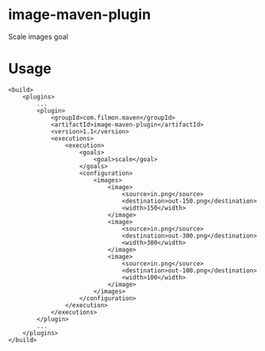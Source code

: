 image-maven-plugin
==================

Scale images goal


Usage
==================

    <build>
        <plugins>
            ...
            <plugin>
                <groupId>com.filmon.maven</groupId>
                <artifactId>image-maven-plugin</artifactId>
                <version>1.1</version>
                <executions>
                    <execution>
                        <goals>
                            <goal>scale</goal>
                        </goals>
                        <configuration>
                            <images>
                                <image>
                                    <source>in.png</source>
                                    <destination>out-150.png</destination>
                                    <width>150</width>
                                </image>
                                <image>
                                    <source>in.png</source>
                                    <destination>out-300.png</destination>
                                    <width>300</width>
                                </image>
                                <image>
                                    <source>in.png</source>
                                    <destination>out-100.png</destination>
                                    <width>100</width>
                                </image>
                            </images>
                        </configuration>
                    </execution>
                </executions>
            </plugin>
            ...
        </plugins>
    </build>
